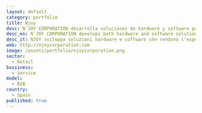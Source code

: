 ```yaml
---
layout: default
category: portfolio
title: Njoy
desc: N´JOY CORPORATION desarrolla soluciones de hardware y software para hacer la experiencia de compra más agradable en el punto de venta
desc_en: N´JOY CORPORATION develops both hardware and software solutions to make the shopping experience more enjoyable at the point of sale.
desc_it: NJOY sviluppa soluzioni hardware e software che rendono l'esperienza di shopping piacevole e interattiva.
web: http://njoycorporation.com
image: /assets/portfolio/njoycorporation.png
sector: 
  - Retail
bussiness: 
  - Service
model:
  - B2B
country: 
  - Spain
published: true
---
```

